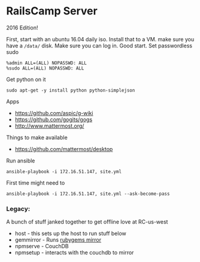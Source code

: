 # RailsCamp Server

2016 Edition!

First, start with an ubuntu 16.04 daily iso. Install that to a VM. make sure you
have a `/data/` disk. Make sure you can log in. Good start. Set passwordless sudo

	%admin ALL=(ALL) NOPASSWD: ALL
	%sudo ALL=(ALL) NOPASSWD: ALL

Get python on it

	sudo apt-get -y install python python-simplejson

Apps
* https://github.com/aspic/g-wiki
* https://github.com/gogits/gogs
* http://www.mattermost.org/


Things to make available
* https://github.com/mattermost/desktop


Run ansible

    ansible-playbook -i 172.16.51.147, site.yml

First time might need to

	ansible-playbook -i 172.16.51.147, site.yml --ask-become-pass

### Legacy:
A bunch of stuff janked together to get offline love at RC-us-west

* host - this sets up the host to run stuff below
* gemmirror - Runs [rubygems mirror](https://github.com/rubygems/rubygems-mirror)
* npmserve - CouchDB
* npmsetup - interacts with the couchdb to mirror

